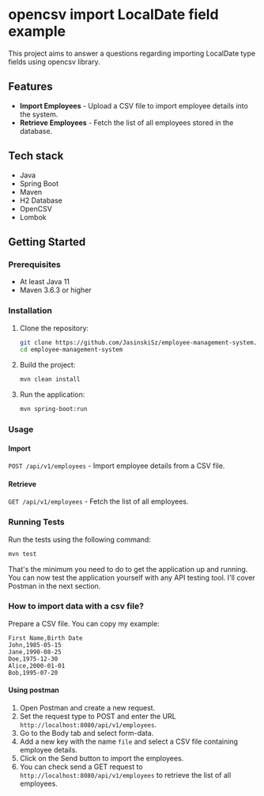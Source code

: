 # opencsv import LocalDate field example

This project aims to answer a questions regarding importing LocalDate type fields using opencsv library.

## Features

- **Import Employees** - Upload a CSV file to import employee details into the system.
- **Retrieve Employees** - Fetch the list of all employees stored in the database.

## Tech stack

- Java
- Spring Boot
- Maven
- H2 Database
- OpenCSV
- Lombok

## Getting Started

### Prerequisites

- At least Java 11
- Maven 3.6.3 or higher

### Installation

1. Clone the repository:
    ```sh
    git clone https://github.com/JasinskiSz/employee-management-system.git
    cd employee-management-system
    ```

2. Build the project:
    ```sh
    mvn clean install
    ```

3. Run the application:
    ```sh
    mvn spring-boot:run
    ```

### Usage

#### Import

`POST /api/v1/employees` - Import employee details from a CSV file.

#### Retrieve

`GET /api/v1/employees` - Fetch the list of all employees.

### Running Tests

Run the tests using the following command:
```sh
mvn test
```

That's the minimum you need to do to get the application up and running. You can now test the application yourself with any API testing tool. I'll cover Postman in the next section.

### How to import data with a csv file?

Prepare a CSV file. You can copy my example:
```csv
First Name,Birth Date
John,1985-05-15
Jane,1990-08-25
Doe,1975-12-30
Alice,2000-01-01
Bob,1995-07-20
   ```

#### Using postman

1. Open Postman and create a new request. 
2. Set the request type to POST and enter the URL `http://localhost:8080/api/v1/employees`. 
3. Go to the Body tab and select form-data. 
4. Add a new key with the name `file` and select a CSV file containing employee details. 
5. Click on the Send button to import the employees. 
6. You can check send a GET request to `http://localhost:8080/api/v1/employees` to retrieve the list of all employees.

